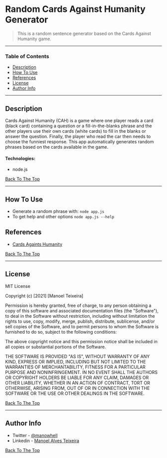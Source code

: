 # Random Cards Against Humanity Generator 


> This is a random sentence generator based on the Cards Against Humanity game.

---

### Table of Contents
- [Description](#description)
- [How To Use](#how-to-use)
- [References](#references)
- [License](#license)
- [Author Info](#author-info)

---

## Description

Cards Against Humanity (CAH) is a game where one player reads a card (black card) containing a question or a fill-in-the-blanks phrase and the other players use their own cards (white cards) to fill in the blanks or answer the question. Finally, the player who read the car then needs to choose the funniest response.
This app automatically generates random phrases based on the cards available in the game.   

#### Technologies:

- node.js


[Back To The Top](#random-cards-against-humanity-generator)

---

## How To Use
- Generate a random phrase with:  `node app.js`
- To get help and other options `node app.js --help`

## References

- [Cards Againts Humanity](https://www.cardsagainsthumanity.com/)

[Back To The Top](#random-cards-against-humanity-generator)

---

## License

MIT License

Copyright (c) [2021] [Manoel Teixeira]

Permission is hereby granted, free of charge, to any person obtaining a copy
of this software and associated documentation files (the "Software"), to deal
in the Software without restriction, including without limitation the rights
to use, copy, modify, merge, publish, distribute, sublicense, and/or sell
copies of the Software, and to permit persons to whom the Software is
furnished to do so, subject to the following conditions:

The above copyright notice and this permission notice shall be included in all
copies or substantial portions of the Software.

THE SOFTWARE IS PROVIDED "AS IS", WITHOUT WARRANTY OF ANY KIND, EXPRESS OR
IMPLIED, INCLUDING BUT NOT LIMITED TO THE WARRANTIES OF MERCHANTABILITY,
FITNESS FOR A PARTICULAR PURPOSE AND NONINFRINGEMENT. IN NO EVENT SHALL THE
AUTHORS OR COPYRIGHT HOLDERS BE LIABLE FOR ANY CLAIM, DAMAGES OR OTHER
LIABILITY, WHETHER IN AN ACTION OF CONTRACT, TORT OR OTHERWISE, ARISING FROM,
OUT OF OR IN CONNECTION WITH THE SOFTWARE OR THE USE OR OTHER DEALINGS IN THE
SOFTWARE.

[Back To The Top](#random-cards-against-humanity-generator)

---

## Author Info

- Twitter - [@manowhell](https://twitter.com/Manowhell/)
- Linkedin - [Manoel Alves Teixeira](https://www.linkedin.com/in/manoel-alves-teixeira/)


[Back To The Top](#random-cards-against-humanity-generator)